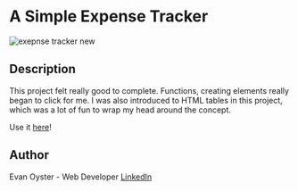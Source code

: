 # A Simple Expense Tracker

![exepnse tracker new](https://user-images.githubusercontent.com/108839805/204577221-638a2646-425c-47e5-a113-c336c1c2597c.png)

## Description
This project felt really good to complete. Functions, creating elements really began to click for me. I was also introduced to HTML tables in this project, which was a lot of fun to wrap my head around the concept.

Use it [here](https://quietoutthere.github.io/expense_tracker/)!

## Author
Evan Oyster - Web Developer
[LinkedIn](https://www.linkedin.com/feed/)
